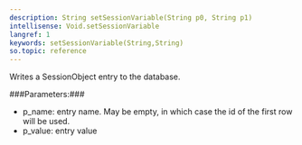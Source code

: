 ```yaml
---
description: String setSessionVariable(String p0, String p1)
intellisense: Void.setSessionVariable
langref: 1
keywords: setSessionVariable(String,String)
so.topic: reference
---
```



Writes a SessionObject entry to the database.




###Parameters:###


 - p\_name: entry name. May be empty, in which case the id of the first row will be used.
 - p\_value: entry value


